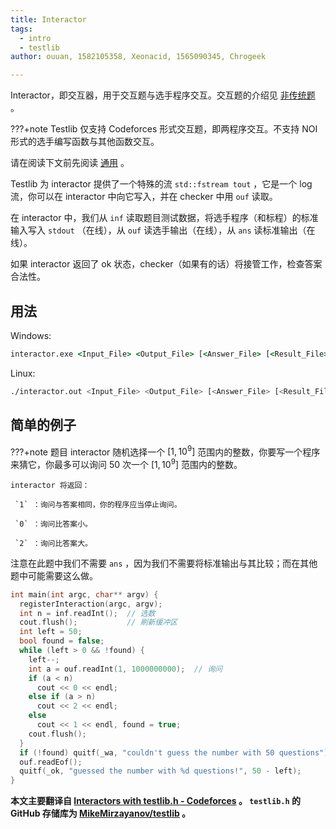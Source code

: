 ```yaml
---
title: Interactor
tags:
  - intro
  - testlib
author: ouuan, 1582105358, Xeonacid, 1565090345, Chrogeek

---
```


Interactor，即交互器，用于交互题与选手程序交互。交互题的介绍见 [非传统题](../non-trad.md#_3) 。

???+note
    Testlib 仅支持 Codeforces 形式交互题，即两程序交互。不支持 NOI 形式的选手编写函数与其他函数交互。

请在阅读下文前先阅读 [通用](./general.md) 。

Testlib 为 interactor 提供了一个特殊的流 `std::fstream tout` ，它是一个 log 流，你可以在 interactor 中向它写入，并在 checker 中用 `ouf` 读取。

在 interactor 中，我们从 `inf` 读取题目测试数据，将选手程序（和标程）的标准输入写入 `stdout` （在线），从 `ouf` 读选手输出（在线），从 `ans` 读标准输出（在线）。

如果 interactor 返回了 ok 状态，checker（如果有的话）将接管工作，检查答案合法性。

## 用法

Windows:

```bat
interactor.exe <Input_File> <Output_File> [<Answer_File> [<Result_File> [-appes]]],
```

Linux:

```bash
./interactor.out <Input_File> <Output_File> [<Answer_File> [<Result_File> [-appes]]],
```

## 简单的例子

???+note 题目
    interactor 随机选择一个 $[1,10^9]$ 范围内的整数，你要写一个程序来猜它，你最多可以询问 $50$ 次一个 $[1,10^9]$ 范围内的整数。
    
    interactor 将返回：
    
     `1` ：询问与答案相同，你的程序应当停止询问。
    
     `0` ：询问比答案小。
    
     `2` ：询问比答案大。

注意在此题中我们不需要 `ans` ，因为我们不需要将标准输出与其比较；而在其他题中可能需要这么做。

```cpp
int main(int argc, char** argv) {
  registerInteraction(argc, argv);
  int n = inf.readInt();  // 选数
  cout.flush();           // 刷新缓冲区
  int left = 50;
  bool found = false;
  while (left > 0 && !found) {
    left--;
    int a = ouf.readInt(1, 1000000000);  // 询问
    if (a < n)
      cout << 0 << endl;
    else if (a > n)
      cout << 2 << endl;
    else
      cout << 1 << endl, found = true;
    cout.flush();
  }
  if (!found) quitf(_wa, "couldn't guess the number with 50 questions");
  ouf.readEof();
  quitf(_ok, "guessed the number with %d questions!", 50 - left);
}
```

 **本文主要翻译自 [Interactors with testlib.h - Codeforces](https://codeforces.com/blog/entry/18455) 。 `testlib.h` 的 GitHub 存储库为 [MikeMirzayanov/testlib](https://github.com/MikeMirzayanov/testlib) 。** 
